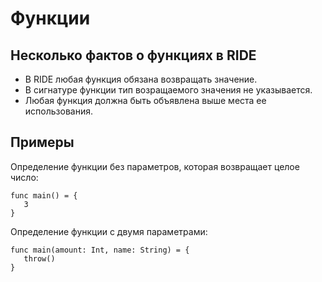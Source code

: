 # Функции
## Несколько фактов о функциях в RIDE
- В RIDE любая функция обязана возвращать значение.
- В сигнатуре функции тип возращаемого значения не указывается.
- Любая функция должна быть объявлена  выше места ее использования.
## Примеры
Определение функции без параметров, которая возвращает целое число:
```
func main() = {
   3
}
```
Определение функции с двумя параметрами:
```
func main(amount: Int, name: String) = {
   throw()
}
```